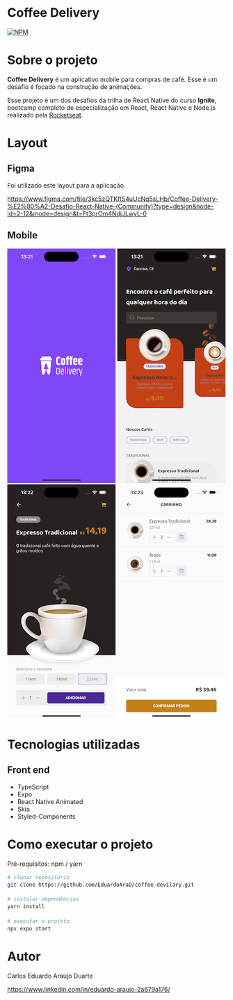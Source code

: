 # Coffee Delivery
[![NPM](https://img.shields.io/npm/l/react)](https://github.com/EduardoAraD/coffee-devilary/blob/main/LICENSE)

# Sobre o projeto

**Coffee Delivery** é um aplicativo mobile para compras de café. Esse é um desafio é focado na construção de animações.

Esse projeto é um dos desafios da trilha de React Native do curso **Ignite**, bootcamp completo de especialização em React, React Native e Node.js
realizado pela [Rocketseat](https://www.rocketseat.com.br "Site da Rockeseat").

# Layout
## Figma
Foi utilizado este layout para a aplicação.

https://www.figma.com/file/3kc5zQTKflS4uUcNq5sLHb/Coffee-Delivery-%E2%80%A2-Desafio-React-Native-(Community)?type=design&node-id=2-12&mode=design&t=Ft3prOm4NdjJLwyL-0

## Mobile
![Mobile 1](https://github.com/EduardoAraD/assets/blob/main/coffee-delivery/splash.png) ![Mobile 2](https://github.com/EduardoAraD/assets/blob/main/coffee-delivery/Home.png) ![Mobile 3](https://github.com/EduardoAraD/assets/blob/main/coffee-delivery/Details.png) ![Mobile 4](https://github.com/EduardoAraD/assets/blob/main/coffee-delivery/shopcart.png)

# Tecnologias utilizadas
## Front end
- TypeScript
- Expo
- React Native Animated
- Skia
- Styled-Components

# Como executar o projeto
Pré-requisitos: npm / yarn

```bash
# clonar repositório
git clone https://github.com/EduardoAraD/coffee-devilary.git

# instalar dependências
yarn install

# executar o projeto
npx expo start
```

# Autor

Carlos Eduardo Araújo Duarte

https://www.linkedin.com/in/eduardo-araujo-2a679a176/
